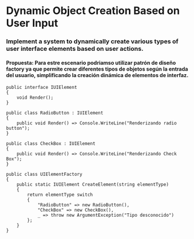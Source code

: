# Dynamic Object Creation Based on User Input

### Implement a system to dynamically create various types of user interface elements based on user actions.

#### Propuesta: Para estre escenario podriamso utilizar patrón de diseño factory ya que permite crear diferentes tipos de objetos según la entrada del usuario, simplificando la creación dinámica de elementos de interfaz.

```
public interface IUIElement
{
    void Render();
}

public class RadioButton : IUIElement
{
    public void Render() => Console.WriteLine("Renderizando radio button");
}

public class CheckBox : IUIElement
{
    public void Render() => Console.WriteLine("Renderizando Check Box");
}

public class UIElementFactory
{
    public static IUIElement CreateElement(string elementType)
    {
        return elementType switch
        {
            "RadioButton" => new RadioButton(),
            "CheckBox" => new CheckBox(),
            _ => throw new ArgumentException("Tipo desconocido")
        };
    }
}
```
